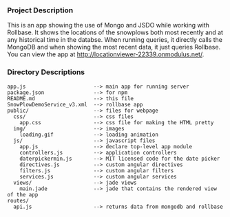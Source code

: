 ### Project Description
This is an app showing the use of Mongo and JSDO while working with Rollbase. It shows the locations of the snowplows both most recently and at any historical time in the databse. When running queries, it directly calls the MongoDB and when showing the most recent data, it just queries Rollbase. You can view the app at http://locationviewer-22339.onmodulus.net/.

### Directory Descriptions

    app.js                      --> main app for running server
    package.json                --> for npm
    README.md                   --> this file
    SnowPlowDemoService_v3.xml  --> rollbase app
    public/                     --> files for webpage
      css/                      --> css files
        app.css                 --> css file for making the HTML pretty
      img/                      --> images
        loading.gif             --> loading animation
      js/                       --> javascript files
        app.js                  --> declare top-level app module
        controllers.js          --> application controllers
        daterpickermin.js       --> MIT licensed code for the date picker
        directives.js           --> custom angular directives
        filters.js              --> custom angular filters
        services.js             --> custom angular services
      views/                    --> jade views
        main.jade               --> jade that contains the rendered view of the app
    routes/                   
      api.js                    --> returns data from mongodb and rollbase
